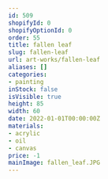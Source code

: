 ```yaml
---
id: 509
shopifyId: 0
shopifyOptionId: 0
order: 55
title: fallen leaf
slug: fallen-leaf
url: art-works/fallen-leaf
aliases: []
categories:
- painting
inStock: false
isVisible: true
height: 85
width: 60
date: 2022-01-01T00:00:00Z
materials:
- acrylic
- oil
- canvas
price: -1
mainImage: fallen_leaf.JPG
---
```

